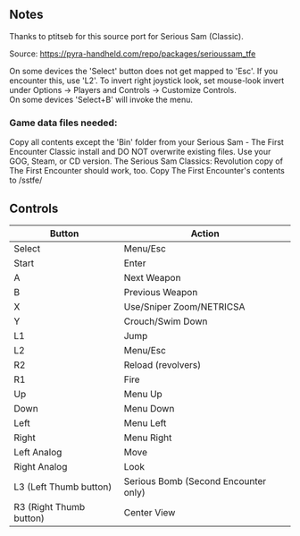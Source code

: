 ## Notes

Thanks to ptitseb for this source port for Serious Sam (Classic).

Source: https://pyra-handheld.com/repo/packages/serioussam_tfe

On some devices the 'Select' button does not get mapped to 'Esc'.  If you encounter this, use 'L2'.
To invert right joystick look, set mouse-look invert under Options -> Players and Controls -> Customize Controls.  
On some devices 'Select+B' will invoke the menu.

### Game data files needed:

Copy all contents except the 'Bin' folder from your Serious Sam - The First Encounter Classic install and DO NOT overwrite existing files.
Use your GOG, Steam, or CD version.  The Serious Sam Classics: Revolution copy of The First Encounter should work, too.
Copy The First Encounter's contents to /sstfe/


## Controls

| Button | Action |
|--|--| 
|Select|Menu/Esc|
|Start|Enter|
|A|Next Weapon|
|B|Previous Weapon|
|X|Use/Sniper Zoom/NETRICSA|
|Y|Crouch/Swim Down|
|L1|Jump|
|L2|Menu/Esc|
|R2|Reload (revolvers)|
|R1|Fire|
|Up|Menu Up|
|Down|Menu Down|
|Left|Menu Left|
|Right|Menu Right|
|Left Analog|Move|
|Right Analog|Look|
|L3 (Left Thumb button)|Serious Bomb (Second Encounter only)|
|R3 (Right Thumb button)|Center View|
